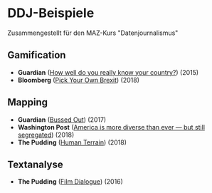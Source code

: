 # DDJ-Beispiele

Zusammengestellt für den MAZ-Kurs "Datenjournalismus"

## Gamification
- **Guardian** ([How well do you really know your country?](https://www.theguardian.com/world/ng-interactive/2015/dec/02/how-well-do-you-really-know-your-country-take-our-quiz)) (2015)
- **Bloomberg** ([Pick Your Own Brexit](https://www.bloomberg.com/graphics/2018-pick-your-own-brexit/)) (2018)
## Mapping
- **Guardian** ([Bussed Out](https://www.theguardian.com/us-news/ng-interactive/2017/dec/20/bussed-out-america-moves-homeless-people-country-study)) (2017)
- **Washington Post** ([America is more diverse than ever — but still segregated](https://www.theguardian.com/us-news/ng-interactive/2017/dec/20/bussed-out-america-moves-homeless-people-country-study)) (2018)
- **The Pudding** ([Human Terrain](https://pudding.cool/2018/10/city_3d/)) (2018)
## Textanalyse
- **The Pudding** ([Film Dialogue](https://pudding.cool/2017/03/film-dialogue/)) (2016)
